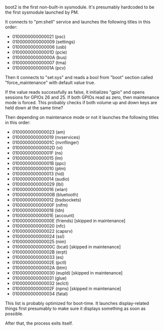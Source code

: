 boot2 is the first non-built-in sysmodule. It's presumably hardcoded to
be the first sysmodule launched by PM.

It connects to "pm:shell" service and launches the following titles in
this order:

  - 0100000000000021 (psc)
  - 0100000000000009 (settings)
  - 0100000000000006 (usb)
  - 010000000000001D (pcie)
  - 010000000000000A (bus)
  - 0100000000000007 (tma)
  - 010000000000001A (pcv)

Then it connects to "set:sys" and reads a bool from "boot" section
called "force\_maintenance" with default value true.

If the value reads successfully as false, it initializes "gpio" and
opens sessions for GPIOs 26 and 25. If both GPIOs read as zero, then
maintenance mode is forced. This probably checks if both volume up and
down keys are held down at the same time?

Then depending on maintenance mode or not it launches the following
titles in this order:

  - 0100000000000023 (am)
  - 0100000000000019 (nvservices)
  - 010000000000001C (nvnflinger)
  - 010000000000002D (vi)
  - 010000000000001F (ns)
  - 0100000000000015 (lm)
  - 010000000000001B (ppc)
  - 0100000000000010 (ptm)
  - 0100000000000013 (hid)
  - 0100000000000014 (audio)
  - 0100000000000029 (lbl)
  - 0100000000000016 (wlan)
  - 010000000000000B (bluetooth)
  - 0100000000000012 (bsdsockets)
  - 010000000000000F (nifm)
  - 0100000000000018 (ldn)
  - 010000000000001E (account)
  - 010000000000000E (friends) \[skipped in maintenance\]
  - 0100000000000020 (nfc)
  - 0100000000000022 (capsrv)
  - 0100000000000024 (ssl)
  - 0100000000000025 (nim)
  - 010000000000000C (bcat) \[skipped in maintenance\]
  - 010000000000002B (erpt)
  - 0100000000000033 (es)
  - 010000000000002E (pctl)
  - 010000000000002A (btm)
  - 0100000000000030 (eupld) \[skipped in maintenance\]
  - 0100000000000031 (glue)
  - 0100000000000032 (eclct)
  - 010000000000002F (npns) \[skipped in maintenance\]
  - 0100000000000034 (fatal)

This list is probably optimized for boot-time. It launches
display-related things first presumably to make sure it displays
something as soon as possible.

After that, the process exits itself.
